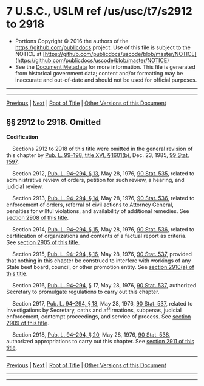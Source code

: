 ---
---

# 7 U.S.C., USLM ref /us/usc/t7/s2912 to 2918

* Portions Copyright © 2016 the authors of the https://github.com/publicdocs project.
  Use of this file is subject to the NOTICE at [https://github.com/publicdocs/uscode/blob/master/NOTICE](https://github.com/publicdocs/uscode/blob/master/NOTICE)
* See the [Document Metadata](././../../../..//README.md) for more information.
  This file is generated from historical government data; content and/or formatting may be inaccurate and out-of-date and should not be used for official purposes.

----------
----------

[Previous](./../../../..//us/usc/t7/ch62/m__us_usc_t7_s2911.md) | [Next](./../../../..//us/usc/t7/ch63/m__us_usc_t7_ch63.md) | [Root of Title](./../../../../) | [Other Versions of this Document](https://publicdocs.github.io/go/links?ns=uslm&ref=%2Fus%2Fusc%2Ft7%2Fs2912+to+2918)

## §§ 2912 to 2918. Omitted

 __Codification__ 

    Sections 2912 to 2918 of this title were omitted in the general revision of this chapter by [Pub. L. 99–198, title XVI, § 1601(b)][/us/pl/99/198/s1601/b], Dec. 23, 1985, [99 Stat. 1597][/us/stat/99/1597].

    Section 2912, [Pub. L. 94–294, § 13][/us/pl/94/294/s13], May 28, 1976, [90 Stat. 535][/us/stat/90/535], related to administrative review of orders, petition for such review, a hearing, and judicial review.

    Section 2913, [Pub. L. 94–294, § 14][/us/pl/94/294/s14], May 28, 1976, [90 Stat. 536][/us/stat/90/536], related to enforcement of orders, referral of civil actions to Attorney General, penalties for willful violations, and availability of additional remedies. See [section 2908 of this title][/us/usc/t7/s2908].

    Section 2914, [Pub. L. 94–294, § 15][/us/pl/94/294/s15], May 28, 1976, [90 Stat. 536][/us/stat/90/536], related to certification of organizations and contents of a factual report as criteria. See [section 2905 of this title][/us/usc/t7/s2905].

    Section 2915, [Pub. L. 94–294, § 16][/us/pl/94/294/s16], May 28, 1976, [90 Stat. 537][/us/stat/90/537], provided that nothing in this chapter be construed to interfere with workings of any State beef board, council, or other promotion entity. See [section 2910(a) of this title][/us/usc/t7/s2910/a].

    Section 2916, [Pub. L. 94–294][/us/pl/94/294], § 17, May 28, 1976, [90 Stat. 537][/us/stat/90/537], authorized Secretary to promulgate regulations to carry out this chapter.

    Section 2917, [Pub. L. 94–294, § 18][/us/pl/94/294/s18], May 28, 1976, [90 Stat. 537][/us/stat/90/537], related to investigations by Secretary, oaths and affirmations, subpenas, judicial enforcement, contempt proceedings, and service of process. See [section 2909 of this title][/us/usc/t7/s2909].

    Section 2918, [Pub. L. 94–294, § 20][/us/pl/94/294/s20], May 28, 1976, [90 Stat. 538][/us/stat/90/538], authorized appropriations to carry out this chapter. See [section 2911 of this title][/us/usc/t7/s2911].

----------

[Previous](./../../../..//us/usc/t7/ch62/m__us_usc_t7_s2911.md) | [Next](./../../../..//us/usc/t7/ch63/m__us_usc_t7_ch63.md) | [Root of Title](./../../../../) | [Other Versions of this Document](https://publicdocs.github.io/go/links?ns=uslm&ref=%2Fus%2Fusc%2Ft7%2Fs2912+to+2918)

----------
----------

[/us/pl/99/198/s1601/b]: https://publicdocs.github.io/go/links?ns=uslm&ref=%2Fus%2Fpl%2F99%2F198%2Fs1601%2Fb
[/us/stat/99/1597]: https://publicdocs.github.io/go/links?ns=uslm&ref=%2Fus%2Fstat%2F99%2F1597
[/us/pl/94/294/s13]: https://publicdocs.github.io/go/links?ns=uslm&ref=%2Fus%2Fpl%2F94%2F294%2Fs13
[/us/stat/90/535]: https://publicdocs.github.io/go/links?ns=uslm&ref=%2Fus%2Fstat%2F90%2F535
[/us/pl/94/294/s14]: https://publicdocs.github.io/go/links?ns=uslm&ref=%2Fus%2Fpl%2F94%2F294%2Fs14
[/us/stat/90/536]: https://publicdocs.github.io/go/links?ns=uslm&ref=%2Fus%2Fstat%2F90%2F536
[/us/usc/t7/s2908]: https://publicdocs.github.io/go/links?ns=uslm&ref=%2Fus%2Fusc%2Ft7%2Fs2908
[/us/pl/94/294/s15]: https://publicdocs.github.io/go/links?ns=uslm&ref=%2Fus%2Fpl%2F94%2F294%2Fs15
[/us/stat/90/536]: https://publicdocs.github.io/go/links?ns=uslm&ref=%2Fus%2Fstat%2F90%2F536
[/us/usc/t7/s2905]: https://publicdocs.github.io/go/links?ns=uslm&ref=%2Fus%2Fusc%2Ft7%2Fs2905
[/us/pl/94/294/s16]: https://publicdocs.github.io/go/links?ns=uslm&ref=%2Fus%2Fpl%2F94%2F294%2Fs16
[/us/stat/90/537]: https://publicdocs.github.io/go/links?ns=uslm&ref=%2Fus%2Fstat%2F90%2F537
[/us/usc/t7/s2910/a]: https://publicdocs.github.io/go/links?ns=uslm&ref=%2Fus%2Fusc%2Ft7%2Fs2910%2Fa
[/us/pl/94/294]: https://publicdocs.github.io/go/links?ns=uslm&ref=%2Fus%2Fpl%2F94%2F294
[/us/stat/90/537]: https://publicdocs.github.io/go/links?ns=uslm&ref=%2Fus%2Fstat%2F90%2F537
[/us/pl/94/294/s18]: https://publicdocs.github.io/go/links?ns=uslm&ref=%2Fus%2Fpl%2F94%2F294%2Fs18
[/us/stat/90/537]: https://publicdocs.github.io/go/links?ns=uslm&ref=%2Fus%2Fstat%2F90%2F537
[/us/usc/t7/s2909]: https://publicdocs.github.io/go/links?ns=uslm&ref=%2Fus%2Fusc%2Ft7%2Fs2909
[/us/pl/94/294/s20]: https://publicdocs.github.io/go/links?ns=uslm&ref=%2Fus%2Fpl%2F94%2F294%2Fs20
[/us/stat/90/538]: https://publicdocs.github.io/go/links?ns=uslm&ref=%2Fus%2Fstat%2F90%2F538
[/us/usc/t7/s2911]: https://publicdocs.github.io/go/links?ns=uslm&ref=%2Fus%2Fusc%2Ft7%2Fs2911


